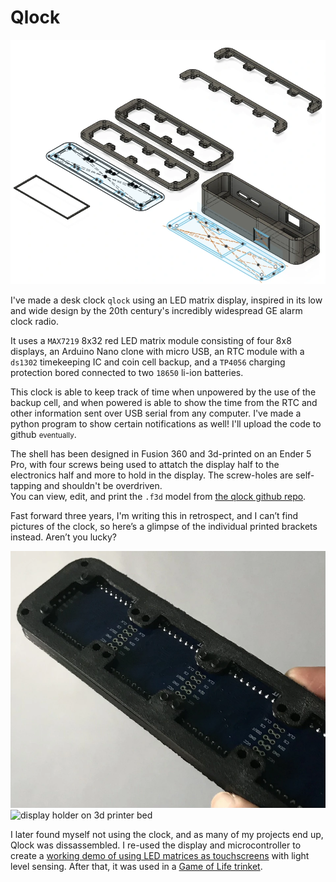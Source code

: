 # Qlock
![expanded view of clock 3d model](assets/qlock-cad.webp)

I've made a desk clock `qlock` using an LED matrix display, inspired in its low and wide design by the 20th century's incredibly widespread GE alarm clock radio.

It uses a `MAX7219` 8x32 red LED matrix module consisting of four 8x8 displays, an Arduino Nano clone with micro USB, an RTC module with a `ds1302` timekeeping IC and coin cell backup, and a `TP4056` charging protection bored connected to two `18650` li-ion batteries.

This clock is able to keep track of time when unpowered by the use of the backup cell, and when powered is able to show the time from the RTC and other information sent over USB serial from any computer. I've made a python program to show certain notifications as well! I'll upload the code to github <small>eventually</small>.

The shell has been designed in Fusion 360 and 3d-printed on an Ender 5 Pro, with four screws being used to attatch the display half to the electronics half and more to hold in the display. The screw-holes are self-tapping and shouldn't be overdriven.  
You can view, edit, and print the `.f3d` model from [the qlock github repo](https://github.com/AashvikTyagi/qlock/).

Fast forward three years, I'm writing this in retrospect, and I can’t find pictures of the clock, so here’s a glimpse of the individual printed brackets instead. Aren’t you lucky?

<img src="assets/qlock-display.webp" alt="display module in 3d printed holder" class="two">
<img src="assets/assets/qlock-print.webp" alt="display holder on 3d printer bed" class="two">

I later found myself not using the clock, and as many of my projects end up, Qlock was dissassembled. I re-used the display and microcontroller to create a [working demo of using LED matrices as touchscreens](/#led-matrix-touch) with light level sensing. After that, it was used in a [Game of Life trinket](/#golway72).